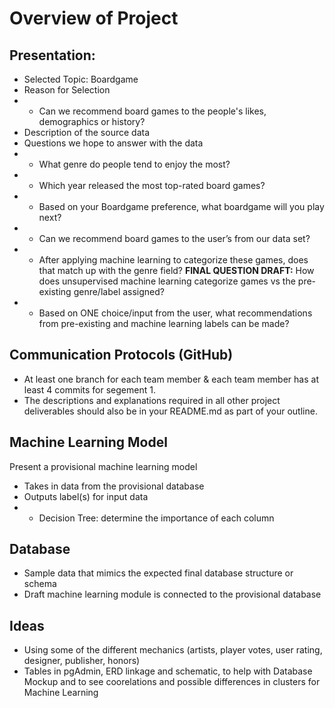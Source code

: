 # Overview of Project

## Presentation: 
-	Selected Topic: Boardgame
-	Reason for Selection
-   - Can we recommend board games to the people's likes, demographics or history?
-	Description of the source data
-	Questions we hope to answer with the data
-   - What genre do people tend to enjoy the most? 
-   - Which year released the most top-rated board games?
-   - Based on your Boardgame preference, what boardgame will you play next? 
-   - Can we recommend board games to the user’s from our data set? 
-   - After applying machine learning to categorize these games, does that match up with the genre field? 
**FINAL QUESTION DRAFT:** How does unsupervised machine learning categorize games vs the pre-existing genre/label assigned? 
-   - Based on ONE choice/input from the user, what recommendations from pre-existing and machine learning labels can be made? 


## Communication Protocols (GitHub)
- At least one branch for each team member & each team member has at least 4 commits for segement 1. 
- The descriptions and explanations required in all other project deliverables should also be in your README.md as part of your outline.

## Machine Learning Model
Present a provisional machine learning model 
- Takes in data from the provisional database
- Outputs label(s) for input data
-   - Decision Tree: determine the importance of each column

## Database
- Sample data that mimics the expected final database structure or schema
- Draft machine learning module is connected to the provisional database

## Ideas
- Using some of the different mechanics (artists, player votes, user rating, designer, publisher, honors)
- Tables in pgAdmin, ERD linkage and schematic, to help with Database Mockup and to see coorelations and possible differences in clusters for Machine Learning
